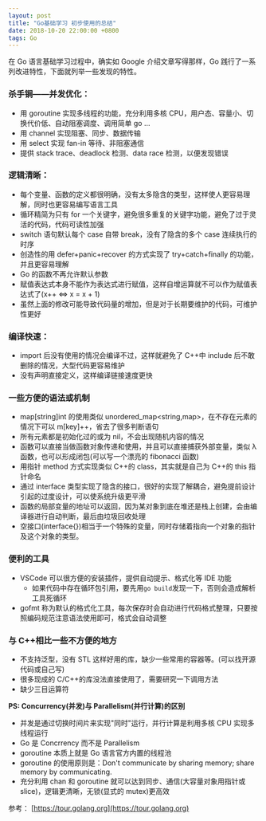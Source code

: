 ```yaml
---
layout: post
title: "Go基础学习 初步使用的总结"
date: 2018-10-20 22:00:00 +0800
tags: Go
---
```


在 Go 语言基础学习过程中，确实如 Google 介绍文章写得那样，Go 践行了一系列改进特性，下面就列举一些发现的特性。

### 杀手锏——并发优化：

- 用 goroutine 实现多线程的功能，充分利用多核 CPU，用户态、容量小、切换代价低、自动阻塞调度、调用简单 go ...
- 用 channel 实现阻塞、同步、数据传输
- 用 select 实现 fan-in 等待、非阻塞通信
- 提供 stack trace、deadlock 检测、data race 检测，以便发现错误

### 逻辑清晰：

- 每个变量、函数的定义都很明确，没有太多隐含的类型，这样使人更容易理解，同时也更容易编写语言工具
- 循环精简为只有 for 一个关键字，避免很多重复的关键字功能，避免了过于灵活的代码，代码可读性加强
- switch 语句默认每个 case 自带 break，没有了隐含的多个 case 连续执行的时序
- 创造性的用 defer+panic+recover 的方式实现了 try+catch+finally 的功能，并且更容易理解
- Go 的函数不再允许默认参数
- 赋值表达式本身不能作为表达式进行赋值，这样自增运算就不可以作为赋值表达式了(x++ <=> x = x + 1)
- 虽然上面的修改可能导致代码量的增加，但是对于长期要维护的代码，可维护性更好

### 编译快速：

- import 后没有使用的情况会编译不过，这样就避免了 C++中 include 后不敢删除的情况，大型代码更容易维护
- 没有声明直接定义，这样编译链接速度更快

### 一些方便的语法或机制

- map[string]int 的使用类似 unordered_map<string,map>，在不存在元素的情况下可以 m[key]++，省去了很多判断语句
- 所有元素都是初始化过的或为 nil，不会出现随机内容的情况
- 函数可以直接当做函数对象传递和使用，并且可以直接捕获外部变量，类似 λ 函数，也可以形成闭包(可以写一个漂亮的 fibonacci 函数)
- 用指针 method 方式实现类似 C++的 class，其实就是自己为 C++的 this 指针命名
- 通过 interface 类型实现了隐含的接口，很好的实现了解耦合，避免提前设计引起的过度设计，可以使系统升级更平滑
- 函数的局部变量的地址可以返回，因为某对象到底在堆还是栈上创建，会由编译器进行自动判断，最后由垃圾回收处理
- 空接口(interface{})相当于一个特殊的变量，同时存储着指向一个对象的指针及这个对象的类型。

### 便利的工具

- VSCode 可以很方便的安装插件，提供自动提示、格式化等 IDE 功能
  - 如果代码中存在循环包引用，要先用`go build`发现一下，否则会造成解析工具死循环
- gofmt 称为默认的格式化工具，每次保存时会自动进行代码格式整理，只要按照编码规范注意语法使用即可，格式会自动调整

### 与 C++相比一些不方便的地方

- 不支持泛型，没有 STL 这样好用的库，缺少一些常用的容器等。(可以找开源代码或自己写)
- 很多现成的 C/C++的库没法直接使用了，需要研究一下调用方法
- 缺少三目运算符

**PS: Concurrency(并发)与 Parallelism(并行计算)的区别**

- 并发是通过切换时间片来实现"同时"运行，并行计算是利用多核 CPU 实现多线程运行
- Go 是 Concrrency 而不是 Parallelism
- goroutine 本质上就是 Go 语言官方内置的线程池
- goroutine 的使用原则是：Don't communicate by sharing memory; share memory by communicating.
- 充分利用 chan 和 goroutine 就可以达到同步、通信(大容量对象用指针或 slice)，逻辑更清晰，无锁(显式的 mutex)更高效

参考：
[https://tour.golang.org](https://tour.golang.org)<br/>
